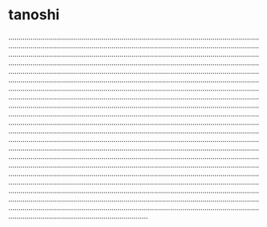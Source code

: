 # tanoshi
.................................................................................................................................................................................................................................................................................................................................................................................................................................................................................................................................................................................................................................................................................................................................................................................................................................................................................................................................................................................................................................................................................................................................................................................................................................................................................................................................................................................................................................................................................................................................................................................................................................................................................................................................................................................................................................................................................................................................................................................................................................................................................................................................................................................................................................................................................................................................................................................................................................................................................................................................................................................................................................................................................................................................................................................